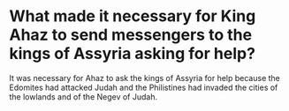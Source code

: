 # What made it necessary for King Ahaz to send messengers to the kings of Assyria asking for help?

It was necessary for Ahaz to ask the kings of Assyria for help because the Edomites had attacked Judah and the Philistines had invaded the cities of the lowlands and of the Negev of Judah.
